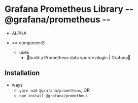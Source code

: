 # Grafana Prometheus Library -- @grafana/prometheus -- 

* ALPHA

* == componentS
  * uses
    * 👀build a Prometheus data source plugin | Grafana👀

## Installation

* ways
  * `yarn add @grafana/prometheus`, OR
  * `npm install @grafana/prometheus`
